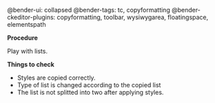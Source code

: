 @bender-ui: collapsed
@bender-tags: tc, copyformatting
@bender-ckeditor-plugins: copyformatting, toolbar, wysiwygarea, floatingspace, elementspath

**Procedure**

Play with lists.

**Things to check**

* Styles are copied correctly.
* Type of list is changed according to the copied list
* The list is not splitted into two after applying styles.

